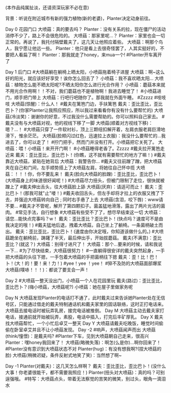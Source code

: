 (本作品纯属扯淡，还请资深玩家不必在意) 

背景：听说在附近城市有新的强力植物(新的老婆)，Planter决定动身前往。

Day 0 花园门口 
大喷菇：真的要去吗？ 
Planter：没有关系的拉，现在僵尸的活动消停不少了，路上不会很危险的。 
大喷菇：那家里呢...？ 
Planter：家里也会一切正常的。再说了，我托付隔壁戴夫了，这几天让他照应着些。 
大喷菇：啊那个鸟人，我宁愿让他远一些。 
Planter：他只是看上去很奇怪罢了，人其实挺好的，不要把人看扁了啊！ Planter：那我就走了honey，来mua一个!
#Planter开车离开了 

Day 1 后门口 
#大喷菇躺在躺椅上晒太阳，小喷菇拖着椅子进屋
大喷菇：啊~这么好的阳光，就应该好好享受！诶你怎么回去了？
小喷菇：我不喜欢晒太阳... 
大喷菇：植物怎么能不晒太阳呢?不晒太阳你怎么进行光合作用？ 
小喷菇：蘑菇本来就不用光合作用啊！！不对，我们蘑菇也不是植物啊！我进去睡觉了！ 
#小喷菇进门，顺手把门带上 
大喷菇：行吧行吧随你了。那我就在外面午睡。 
#Zzzzz 
#吱吱吱 
大喷菇(惊醒)：什么人！ 
#戴夫在篱笆门边，手扶篱笆 
戴夫：歪比歪比，歪比巴卜？(你家Planter让我照应照应，所以我过来看看你有没有什么要帮忙的) 
大喷菇(冷淡笑)：谢谢你的好意，不过我没什么需要帮助的。你可以照料自己家去。 
#戴夫没有与大喷菇对视，他的视线下移了一脚 
大喷菇(顺着对方视线下移)：嗯？...！ 
#大喷菇只穿了一件软衬衫，顶上三颗纽扣解开着，左肩衣服老肩巨滑地滑下，惟余茫茫。 
大喷菇(脸颊闪过红色，迅速拉上衣服)：我没什么要帮忙的...我进去了，你可以走了！ 
#拧门把手，然而门并没有打开。小喷菇把它关死了。 
大喷菇：喂！小喷菇！来开开门啊！ 
#小喷菇睡得老香了。Zzzzz 
#戴夫拉开篱笆走近来 
戴夫：歪比歪比，歪比巴卜！(你瞧，这不就有需要帮忙的地方了嘛！) 
#戴夫靠近大喷菇，紧贴在她背后 
大喷菇：我警告你... 
#戴夫又往前蹭了蹭，把大喷菇夹在自己和门间，左手顺势搭上了大喷菇左肩，将她往自己怀中揽 
大喷菇：！！！你，你不要乱来！ 
戴夫(脸向大喷菇的脸蹭)：歪比歪比，歪比巴卜！ (大喷菇身上的味道很好闻呢！) 
#大喷菇尽力扭头，但被门限制了走位，很快就被蹭上了 
#戴夫伸出舌头，往大喷菇脸上舔 大喷菇(厌弃)：请适可而止！ 
戴夫：歪比巴卜！(那我可就"止"喽！) 
#戴夫收回舌头，但左手却将才拉上的衣服又拽了下去，并强迫大喷菇转向自己 ; 同时右手悬了上去 
大喷菇(含泪，咬下唇)：www请不要... 
#戴夫才不管呢，解开了第四颗扣子。菌盖猛地滑落，露出了两片光洁的菌肉。 
#常见手法，自行想象 
#大喷菇有些受不了了，想尽早结束这一切 
大喷菇：请您...能快点完事吗？w！ 
戴夫：歪比歪比？歪比巴卜！(快点吗？速度可不是由我决定的哦！) 
#戴夫猛地后退，拽着大喷菇，自己坐上了躺椅。一条菌柄破土而出。 
戴夫：歪比歪比，歪比巴卜！(速度由你决定哦，你知道该做什么的。) 
#大喷菇跪坐在躺椅前，踌躇了半天，最后伸出手，开始拔蘑菇。 
戴夫(不满意)：歪比歪比？(就这？) 
大喷菇：别得寸进尺了！ 
大喷菇：那个...要来的时候，请和我说一下... 
#为了尽快结束，大喷菇很努力！ 
#一直躺得很安详的戴夫突然起身，一手把大喷菇的头往下摁，一手包着大喷菇的手把菌柄往下摁 
戴夫：歪！比！巴！卜！(大！的！要！来！力！) 
#yee！yee ！yee！ 
#猝不及防的大喷菇面部爆浆 
大喷菇(噗哧！！！)：都说了要支会一声！ 

Day 2 
#大喷菇一整天没出门，小喷菇一个人在花园里玩 
戴夫(路过)：歪比歪比，歪比巴卜？(嗨小喷菇，大喷菇呢?) 
小喷菇：她在屋子里做家务呢 

Day N
大喷菇发现Planter的电话打不通了，此时戴夫过来告诉她Planter处在无信号区，只能通过借走的戴夫特制通话机和戴夫家里的固话联络，这时正打电话来。大喷菇去接电话时被玩弄乳房，接完电话被推倒。
Day M
大喷菇主动去戴夫家打电话，接通前就开始被玩弄，素股，电话中插入，打完后丰矿厚乳。
Day X
戴夫找大喷菇帮忙，一个小忙后卓艾一整天
Day Y
大喷菇请戴夫吃晚饭，睡觉时间偷偷在卧室卓艾并且不让小喷菇发现。
Day -2 
#响声，大喷菇闻声而出 
大喷菇(think/憧憬)：是戴夫吗? 
#Planter下车，见到大喷菇朝自己走来，很高兴 
Planter：嘿honey我回来了！ 
大喷菇(略微失落)：啊怎(么是你)...啊你回来了！ 
#Planter没有意识到大喷菇状态不对 
Planter(hug)：有没有想我啊?(捏大喷菇的脸) 
大喷菇(稍微迟疑，条件反射式地笑了笑)：当然想了啊~

Day -1 
Planter(对戴夫)：这几天怎么样啊？ 
戴夫：歪比歪比，歪比巴卜！(没什么大事！你老婆很能干，都不需要我照应！) 
Planter(扭头对大喷菇)：真的吗？可别逞强哦。 
#特写：大喷菇点头，带着无法察觉的苦笑的微笑，别过头，眼角一滴泪水 
